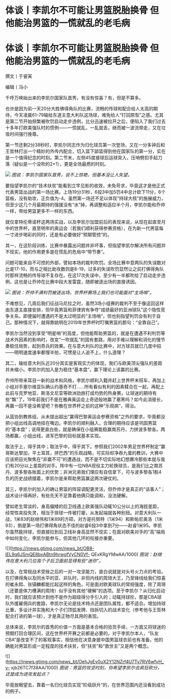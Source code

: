 # 体谈丨李凯尔不可能让男篮脱胎换骨 但他能治男篮的一慌就乱的老毛病

# 体谈丨李凯尔不可能让男篮脱胎换骨 但他能治男篮的一慌就乱的老毛病

撰文丨于睿寅

编辑丨冯小

千呼万唤始出来的李凯尔国家队首秀，有没有惊喜？有，但是不算多。

也许是因为前一天20分大胜佛得角队的比赛，流畅的传球和配合给人太高的期待，今天凌晨61-79输给东道主意大利队这场球，难免给人“打回原型”之感。尤其是第二节开始频繁被吹罚启动走步违例，比分迅速被拉开之后，便陷入了我们过去十多年打欧美强队时的惯例——一慌就乱，一乱就丢，继而被一波流带走，又在垃圾时间强行挽尊。

第一节还剩2分38秒时，李凯尔同志作为归化球员第一次登场，又在一分多钟后和王哲林打出一个精妙的外传内配合，切入篮下舔篮得到他在国家队的第一分，实在是一个值得纪念的时刻。第二节末，左侧45度接球后运球突入，压哨劈扣手起刀落（疑似是一个没吹的2+1），更是全场最燃的时刻。

![](https://inews.gtimg.com/news_bt/OGc2oEy0qoJNCYbdPF5OP9MSy0y4vUiBLrj0p-ik0DDy8AA/1000)
_图说：李凯尔国家队首秀，说不上惊艳，但基本没让人失望。_

要指望李凯尔的“技术扶贫”能看到立竿见影的收效，未免苛求，毕竟这才是他正式代表男篮出战的第一场比赛。上场19分31秒，6投3中加5罚4中总计砍下11分，6个篮板，没有助攻，正负值为-4。虽然第一场还不足以体现“持球大核”的施展威力，但至少这几个月最期待的强援没有“水”掉，再调整和适应半个月，李凯尔能和乔帅一样，带给男篮更多不一样的东西。

就仅拿特伦蒂诺杯这两场实战，以及李凯尔加盟前后的表现来说，从现在起直至月中的世界杯，直至明年的奥运会（若我们顺利获得参赛资格），在为新一代男篮每一寸进步喝彩的同时，还是有必要做好“预期管控”的。

其一，在这阶段训练、比赛中暴露出问题并非坏事，但指望李凯尔解决所有问题并不现实。他的作用更多是在慌乱的危局中“带节奏”。

问题可能来自不可控的外部，譬如本场的裁判吹罚。全场比赛中意两队的失误数对比是17-10，而与之相比助攻数则是8-19，过多的失误吹罚显然让之前打佛得角队时那样流畅的传导球不复存在。在这17次失误中，至少有一半都吹给了启动走步违例，这也是让乔帅在比赛中段大发雷霆，随即被逐出场的直接诱因。

![](https://inews.gtimg.com/news_bt/ORUq7QXEhspKDyH62KDrBIy3RI_ki4ibhI8dUylTmo09YAA/1000)
_图说：乔帅不满判罚被逐出场，世界杯赛场上我们也可能面对“主场哨”。_

不难想见，几周后我们征战马尼拉之时，虽然3场小组赛的裁判不至于像这回这样由东道主直接安排，但毕竟男篮和菲律宾有争夺“成绩最好的亚洲球队”这个隐性竞争关系，即便届时遭遇的不是太过明显的“主场哨”，但也别指望判罚会有利于自己。那种情况下，就得靠姚明在2019年世界杯时叮嘱男篮的那句：“全靠自己”。

李凯尔当然没到享受“明星哨”的高度，但他能帮助男篮的，就是在遭遇不利判罚等战术外因素的影响时，改变“一吹就乱”的固有套路，用对手难以理解和消化的慢节奏稳住局势，起到奇兵的效果。在与意大利队的比赛中，对方球员就已几度中招——明明速度速率都慢半拍，可愣是让人追不上，什么道理？

其二，输给意大利队近20分其实是客观实力的体现，我们与欧美顶尖强队的差距并未缩小。李凯尔的加入是为稳住“基本盘”，赢下理论上该赢的比赛。

乔帅所带来耳目一新的战术和风格，李凯尔顺利入籍并赶上世界杯末班车，再加上小组对手塞尔维亚队确认约基奇不打……所有看似有利的因素糅合在一起，再配上此前与克罗地亚、斯洛文尼亚等欧洲劲旅打成均势的热身赛，让球迷的期待有些“飘”了。19年前我们不是在雅典奥运会上奇迹般地赢了塞黑吗？如今此消彼长，再赢一回不是没希望吧？弥散在世界杯之前的这种“乐观病”，得治。

从篮协到教练组，从未提出超出“赢得巴黎奥运会参赛资格”之外的要求，毕竟都没把小组出线高调地挂在嘴边。李凯尔的顺利融入，合理的期待应该是巩固男篮的“基本盘”；说得更直白些，就是确保在小组赛能稳赢南苏丹，力拼波多黎各。两场都赢，小组出线，进军巴黎的目标就基本实现。

取法乎上，得乎其中；取法乎中，得乎其下。参照我们2002年男足世界杯制定“赢哥斯达黎加，平土耳其，拼巴西”的乐观战略，可实际却净吞九蛋的教训，大赛中应该把目光聚焦在“非赢不可”的遭遇战，而不是不切实际地幻想爆冷那些本就与我们有20分以上差距的对手。阵中有一位NBA现役主力轮换球员，是我们比之南苏丹、波多黎各账面上的优势；非洲兄弟我们理应有自信拿下，可与波多黎各1胜4负的历史战绩摆着，李凯尔是来帮助男篮赢这两次硬仗的。

其三，李凯尔的加入的确让男篮的阵容调配更灵活，但乔帅才是真正的“话事人”；战术设计得再好，有些先天不足靠着他俩只能调和，没法硬解。

譬如老生常谈的，身高偏矮的后卫线遇上欧美强队动辄10公分以上的海拔差距，经常性突投失灵，相当于排球一传被打瘪，从发起端就各种别扭。对意大利队一战，1米83的赵继伟和1米89的方硕，对方是托努特（1米94）和斯帕尼奥洛（1米93），倒是第一场打佛得角状态不佳的赵睿6投3中拿到7分——赵睿1米95。李凯尔虽然能持球，但直接拉到后卫线补身高显然不现实；在面对欧美对手的“高”端局中如何变化，李凯尔能参与，但其他几环的衔接亦重要。

![](https://inews.gtimg.com/news_bt/OB8-lEL9q6JSmQE8bxABtn9hrwgfVyCN0Vf-
QExKRgYMwAA/1000) _图说：赵继伟在意大利几位高个子后卫面前显得有些“迷你”。_

以及，在常规战术受挫之后的一对一攻坚能力，直白说就是对头号火力点的考验。在打佛得角以及同水平的亚、非队时，非但内线的周琦大王，乃至锋线给我们惊喜的崔永熙、张镇麟都能扛起这样的角色。可是面对欧美球队的常规强度，除了周琦（还要是体力槽满的周琦）似乎没有其他“硬解”的选项。至于李凯尔？从归化启动时，我们就应该预计到他不是作为超级得分手引入的；动辄持球抡，那是CBA球队外援雇佣兵的套路，李凯尔无论是技术特点还是团队属性，都不适合。增加持球比重，多设计并实施和大个子们顶弧发牌、挡拆切入的战术变化（参考他与王哲林配合打进的第一球），才是真正物尽其用的表现。

总体来说，李凯尔的首秀的价值一方面是基本合格的验货手续，一方面又将球迷的预期打回合理区间，这在世界杯开赛之前都是必要的。对于李凯尔本人，“队友CBA”是改变不了的客观事实，相信他在决意身披中国男篮球衣前也有准备。他的确能对男篮形成一定程度的技术扶贫，但“扶贫”和“救世主”又是两个概念。

![](https://inews.gtimg.com/news_bt/OehJgEv0uX2Y12NZrf4U7Ty7RV6wfvH_y-
xjb26TC7f38AA/1000) _图说：男篮的攻坚时刻，你希望李凯尔去疯狂砍分，还是成为进攻发起点？_

毕竟放眼望去，靠着一名归化球员实现“阶级跃升”的，在世界范围内还没看到成功的例子。


